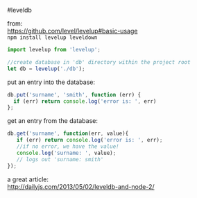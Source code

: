 #leveldb

from:  
https://github.com/level/levelup#basic-usage  
`npm install levelup leveldown`  

```js
import levelup from 'levelup';

//create database in 'db' directory within the project root
let db = levelup('./db');

```

put an entry into the database:  
```js
db.put('surname', 'smith', function (err) {
  if (err) return console.log('error is: ', err)
};
```

get an entry from the database:  
```js
db.get('surname', function(err, value){
   if (err) return console.log('error is: ', err);
   //if no error, we have the value!
   console.log('surname: ', value);
   // logs out 'surname: smith'
});
```
a great article:  
http://dailyjs.com/2013/05/02/leveldb-and-node-2/


